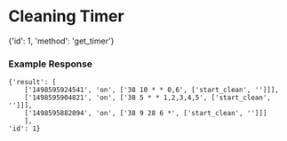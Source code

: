 
# Cleaning Timer

{'id': 1, 'method': 'get_timer'}

### Example Response

```
{'result': [
	['1498595924541', 'on', ['38 10 * * 0,6', ['start_clean', '']]], 
	['1498595904821', 'on', ['38 5 * * 1,2,3,4,5', ['start_clean', '']]], 
	['1498595882094', 'on', ['38 9 28 6 *', ['start_clean', '']]]
	], 
'id': 1}
```
